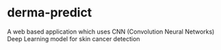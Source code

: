 # derma-predict
A web based application which uses CNN (Convolution Neural Networks) Deep Learning model for skin cancer detection
